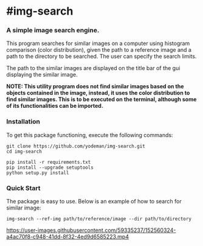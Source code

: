 # #img-search

### A simple image search engine.

This program searches for similar images on a computer using histogram comparison (color distribution), given the path to a reference image and a path to the directory to be searched. The user can specify the search limits.

The path to the similar images are displayed on the title bar of the gui displaying the similar image.

**NOTE: This utility program does not find similar images based on the objects contained in the image, instead, it uses the color distribution to find similar images. This is to be executed on the terminal, although some of its functionalities can be imported.**

### Installation

To get this package functioning, execute the following commands:

```shell
git clone https://github.com/yodeman/img-search.git
cd img-search

pip install -r requirements.txt
pip install --upgrade setuptools
python setup.py install
```






### Quick Start

The package is easy to use. Below is an example of how to search for similar image:

```shell
img-search --ref-img path/to/reference/image --dir path/to/directory
```



https://user-images.githubusercontent.com/59335237/152560324-a4ac70f8-c948-41dd-8f32-4ed9d6585223.mp4
